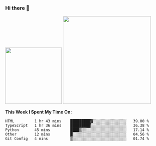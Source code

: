 ### Hi there 👋

<!--
**nestor22/nestor22** is a ✨ _special_ ✨ repository because its `README.md` (this file) appears on your GitHub profile.

Here are some ideas to get you started:

- 🔭 I’m currently working on ...
- 🌱 I’m currently learning ...
- 👯 I’m looking to collaborate on ...
- 🤔 I’m looking for help with ...
- 💬 Ask me about ...
- 📫 How to reach me: ...
- 😄 Pronouns: ...
- ⚡ Fun fact: ...
-->


<img height="180em" src="https://github-readme-stats.vercel.app/api?username=nestor22&show_icons=true&hide_border=true&&count_private=true&include_all_commits=true&theme=radical" />
<img height="280em" src="https://github-readme-stats.vercel.app/api/top-langs/?username=nestor22&layout=compact)](https://github.com/nestor22/github-readme-stats&theme=radical"  />



**This Week I Spent My Time On:**
<!--START_SECTION:waka-->
```text
HTML         1 hr 43 mins    █████████▓░░░░░░░░░░░░░░░   39.00 % 
TypeScript   1 hr 36 mins    █████████░░░░░░░░░░░░░░░░   36.38 % 
Python       45 mins         ████▒░░░░░░░░░░░░░░░░░░░░   17.14 % 
Other        12 mins         █░░░░░░░░░░░░░░░░░░░░░░░░   04.56 % 
Git Config   4 mins          ▒░░░░░░░░░░░░░░░░░░░░░░░░   01.74 % 
```
<!--END_SECTION:waka-->


